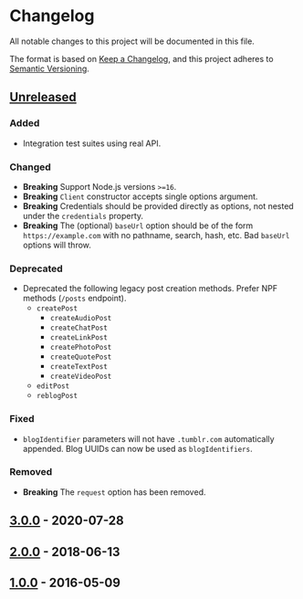# Changelog

All notable changes to this project will be documented in this file.

The format is based on [Keep a Changelog](https://keepachangelog.com/en/1.1.0/), and this project
adheres to [Semantic Versioning](https://semver.org/spec/v2.0.0.html).

## [Unreleased]

### Added

- Integration test suites using real API.

### Changed

- **Breaking** Support Node.js versions `>=16`.
- **Breaking** `Client` constructor accepts single options argument.
- **Breaking** Credentials should be provided directly as options, not nested under the
  `credentials` property.
- **Breaking** The (optional) `baseUrl` option should be of the form `https://example.com` with no
  pathname, search, hash, etc. Bad `baseUrl` options will throw.

### Deprecated

- Deprecated the following legacy post creation methods. Prefer NPF methods (`/posts` endpoint).
  - `createPost`
    - `createAudioPost`
    - `createChatPost`
    - `createLinkPost`
    - `createPhotoPost`
    - `createQuotePost`
    - `createTextPost`
    - `createVideoPost`
  - `editPost`
  - `reblogPost`

### Fixed

- `blogIdentifier` parameters will not have `.tumblr.com` automatically appended. Blog UUIDs can now
  be used as `blogIdentifiers`.

### Removed

- **Breaking** The `request` option has been removed.

## [3.0.0] - 2020-07-28

## [2.0.0] - 2018-06-13

## [1.0.0] - 2016-05-09

[unreleased]: https://github.com/tumblr/tumblr.js/compare/v3.0.1...HEAD
[3.0.0]: https://github.com/tumblr/tumblr.js/releases/tag/3.0.0
[2.0.0]: https://github.com/tumblr/tumblr.js/releases/tag/2.0.0
[1.0.0]: https://github.com/tumblr/tumblr.js/releases/tag/1.0.0

